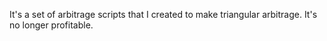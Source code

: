 It's a set of arbitrage scripts that I created to make triangular arbitrage. It's no longer profitable.